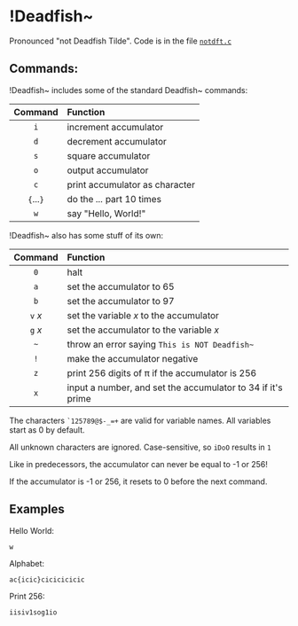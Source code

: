 # !Deadfish~
Pronounced "not Deadfish Tilde". Code is in the file [`notdft.c`](https://github.com/a-stone-arachnid/Not-Deadfish-Tilde/blob/master/notdft.c)

Commands:
---
!Deadfish~ includes some of the standard Deadfish~ commands:

|Command|Function|
|:---:|:---|
|`i`|increment accumulator|
|`d`|decrement accumulator|
|`s`|square accumulator|
|`o`|output accumulator|
|`c`|print accumulator as character|
|`{`...`}`|do the *...* part 10 times|
|`w`|say "Hello, World!"|

!Deadfish~ also has some stuff of its own:

|Command|Function|
|:---:|:---|
|`0`|halt|
|`a`|set the accumulator to 65|
|`b`|set the accumulator to 97|
|`v` *x*|set the variable *x* to the accumulator|
|`g` *x*|set the accumulator to the variable *x*|
|`~`|throw an error saying `This is NOT Deadfish~`|
|`!`|make the accumulator negative|
|`z`|print 256 digits of π if the accumulator is 256|
|`x`|input a number, and set the accumulator to 34 if it's prime|

The characters `` `125789@$-_=+ `` are valid for variable names. All variables start as 0 by default.

All unknown characters are ignored. Case-sensitive, so `iDoO` results in `1`

Like in predecessors, the accumulator can never be equal to -1 or 256!

If the accumulator is -1 or 256, it resets to 0 before the next command.

Examples
---

Hello World:
```notdft
w
```

Alphabet:
```notdft
ac{icic}cicicicicic
```

Print 256:
```
iisiv1sog1io
```

